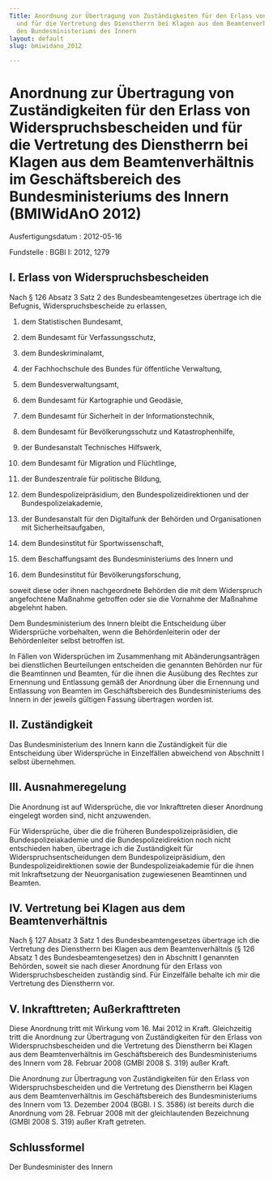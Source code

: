 ```yaml
---
Title: Anordnung zur Übertragung von Zuständigkeiten für den Erlass von Widerspruchsbescheiden
  und für die Vertretung des Dienstherrn bei Klagen aus dem Beamtenverhältnis im Geschäftsbereich
  des Bundesministeriums des Innern
layout: default
slug: bmiwidano_2012

---
```


# Anordnung zur Übertragung von Zuständigkeiten für den Erlass von Widerspruchsbescheiden und für die Vertretung des Dienstherrn bei Klagen aus dem Beamtenverhältnis im Geschäftsbereich des Bundesministeriums des Innern (BMIWidAnO 2012)

Ausfertigungsdatum
:   2012-05-16

Fundstelle
:   BGBl I: 2012, 1279


## I. Erlass von Widerspruchsbescheiden

Nach § 126 Absatz 3 Satz 2 des Bundesbeamtengesetzes übertrage ich die
Befugnis, Widerspruchsbescheide zu erlassen,

1.  dem Statistischen Bundesamt,


2.  dem Bundesamt für Verfassungsschutz,


3.  dem Bundeskriminalamt,


4.  der Fachhochschule des Bundes für öffentliche Verwaltung,


5.  dem Bundesverwaltungsamt,


6.  dem Bundesamt für Kartographie und Geodäsie,


7.  dem Bundesamt für Sicherheit in der Informationstechnik,


8.  dem Bundesamt für Bevölkerungsschutz und Katastrophenhilfe,


9.  der Bundesanstalt Technisches Hilfswerk,


10. dem Bundesamt für Migration und Flüchtlinge,


11. der Bundeszentrale für politische Bildung,


12. dem Bundespolizeipräsidium, den Bundespolizeidirektionen und der
    Bundespolizeiakademie,


13. der Bundesanstalt für den Digitalfunk der Behörden und Organisationen
    mit Sicherheitsaufgaben,


14. dem Bundesinstitut für Sportwissenschaft,


15. dem Beschaffungsamt des Bundesministeriums des Innern und


16. dem Bundesinstitut für Bevölkerungsforschung,



soweit diese oder ihnen nachgeordnete Behörden die mit dem Widerspruch
angefochtene Maßnahme getroffen oder sie die Vornahme der Maßnahme
abgelehnt haben.

Dem Bundesministerium des Innern bleibt die Entscheidung über
Widersprüche vorbehalten, wenn die Behördenleiterin oder der
Behördenleiter selbst betroffen ist.

In Fällen von Widersprüchen im Zusammenhang mit Abänderungsanträgen
bei dienstlichen Beurteilungen entscheiden die genannten Behörden nur
für die Beamtinnen und Beamten, für die ihnen die Ausübung des Rechtes
zur Ernennung und Entlassung gemäß der Anordnung über die Ernennung
und Entlassung von Beamten im Geschäftsbereich des Bundesministeriums
des Innern in der jeweils gültigen Fassung übertragen worden ist.


## II. Zuständigkeit

Das Bundesministerium des Innern kann die Zuständigkeit für die
Entscheidung über Widersprüche in Einzelfällen abweichend von
Abschnitt I selbst übernehmen.


## III. Ausnahmeregelung

Die Anordnung ist auf Widersprüche, die vor Inkrafttreten dieser
Anordnung eingelegt worden sind, nicht anzuwenden.

Für Widersprüche, über die die früheren Bundespolizeipräsidien, die
Bundespolizeiakademie und die Bundespolizeidirektion noch nicht
entschieden haben, übertrage ich die Zuständigkeit für
Widerspruchsentscheidungen dem Bundespolizeipräsidium, den
Bundespolizeidirektionen sowie der Bundespolizeiakademie für die ihnen
mit Inkraftsetzung der Neuorganisation zugewiesenen Beamtinnen und
Beamten.


## IV. Vertretung bei Klagen aus dem Beamtenverhältnis

Nach § 127 Absatz 3 Satz 1 des Bundesbeamtengesetzes übertrage ich die
Vertretung des Dienstherrn bei Klagen aus dem Beamtenverhältnis (§ 126
Absatz 1 des Bundesbeamtengesetzes) den in Abschnitt I genannten
Behörden, soweit sie nach dieser Anordnung für den Erlass von
Widerspruchsbescheiden zuständig sind. Für Einzelfälle behalte ich mir
die Vertretung des Dienstherrn vor.


## V. Inkrafttreten; Außerkrafttreten

Diese Anordnung tritt mit Wirkung vom 16. Mai 2012 in Kraft.
Gleichzeitig tritt die Anordnung zur Übertragung von Zuständigkeiten
für den Erlass von Widerspruchsbescheiden und die Vertretung des
Dienstherrn bei Klagen aus dem Beamtenverhältnis im Geschäftsbereich
des Bundesministeriums des Innern vom 28. Februar 2008 (GMBl 2008 S.
319) außer Kraft.

Die Anordnung zur Übertragung von Zuständigkeiten für den Erlass von
Widerspruchsbescheiden und die Vertretung des Dienstherrn bei Klagen
aus dem Beamtenverhältnis im Geschäftsbereich des Bundesministeriums
des Innern vom 13. Dezember 2004 (BGBl. I S. 3586) ist bereits durch
die Anordnung vom 28. Februar 2008 mit der gleichlautenden Bezeichnung
(GMBl 2008 S. 319) außer Kraft getreten.


## Schlussformel

Der Bundesminister des Innern

